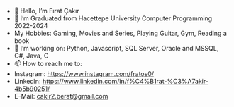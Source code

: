 - 👋 Hello, I’m Fırat Çakır
- 👀 I’m Graduated from Hacettepe University Computer Programming 2022-2024
- My Hobbies: Gaming, Movies and Series, Playing Guitar, Gym, Reading a book 
- 🌱 I’m working on: Python, Javascript, SQL Server, Oracle and MSSQL, C#, Java, C
- 📫 How to reach me to: 
- Instagram: https://www.instagram.com/fratos0/
- Linkedln: https://www.linkedin.com/in/f%C4%B1rat-%C3%A7akir-4b5b90251/
- E-Mail: cakir2.berat@gmail.com
